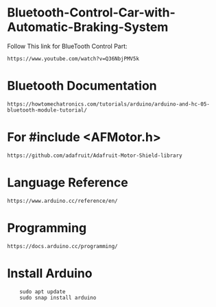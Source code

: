 # Bluetooth-Control-Car-with-Automatic-Braking-System
Follow This link for BlueTooth Control Part:<br>
```
https://www.youtube.com/watch?v=Q36NbjPMV5k
```
# Bluetooth Documentation 
    https://howtomechatronics.com/tutorials/arduino/arduino-and-hc-05-bluetooth-module-tutorial/


# For #include <AFMotor.h>
    https://github.com/adafruit/Adafruit-Motor-Shield-library

# Language Reference
    https://www.arduino.cc/reference/en/

# Programming 
    https://docs.arduino.cc/programming/
# Install Arduino
        sudo apt update
        sudo snap install arduino
